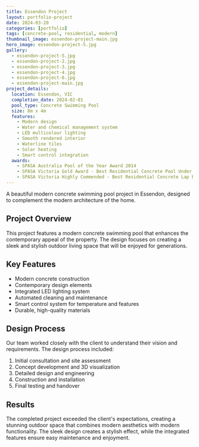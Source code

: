 ```yaml
---
title: Essendon Project
layout: portfolio-project
date: 2024-03-20
categories: [portfolio]
tags: [concrete-pool, residential, modern]
thumbnail_image: essendon-project-main.jpg
hero_image: essendon-project-5.jpg
gallery:
  - essendon-project-5.jpg
  - essendon-project-2.jpg
  - essendon-project-3.jpg
  - essendon-project-4.jpg
  - essendon-project-6.jpg
  - essendon-project-main.jpg
project_details:
  location: Essendon, VIC
  completion_date: 2024-02-01
  pool_type: Concrete Swimming Pool
  size: 8m x 4m
  features:
    - Modern design
    - Water and chemical management system
    - LED multicolour lighting
    - Smooth rendered interior
    - Waterline tiles
    - Solar heating
    - Smart control integration
  awards:
    - SPASA Australia Pool of the Year Award 2014
    - SPASA Victoria Gold Award - Best Residential Concrete Pool Under $100,000
    - SPASA Victoria Highly Commended - Best Residential Concrete Lap Pool
---
```


A beautiful modern concrete swimming pool project in Essendon, designed to complement the modern architecture of the home.

## Project Overview

This project features a modern concrete swimming pool that enhances the contemporary appeal of the property. The design focuses on creating a sleek and stylish outdoor living space that will be enjoyed for generations.

## Key Features

- Modern concrete construction
- Contemporary design elements
- Integrated LED lighting system
- Automated cleaning and maintenance
- Smart control system for temperature and features
- Durable, high-quality materials

## Design Process

Our team worked closely with the client to understand their vision and requirements. The design process included:

1. Initial consultation and site assessment
2. Concept development and 3D visualization
3. Detailed design and engineering
4. Construction and installation
5. Final testing and handover

## Results

The completed project exceeded the client's expectations, creating a stunning outdoor space that combines modern aesthetics with modern functionality. The sleek design creates a stylish effect, while the integrated features ensure easy maintenance and enjoyment.

